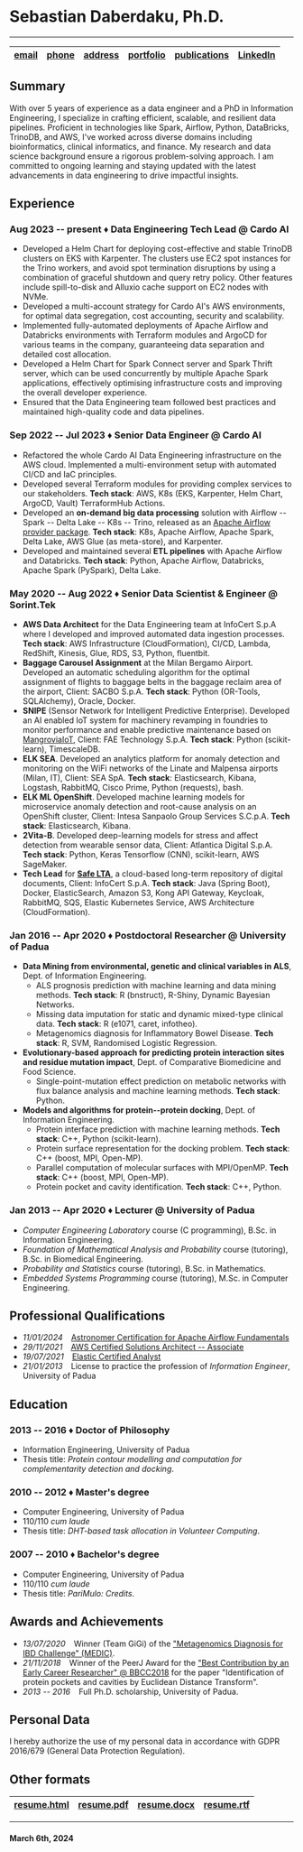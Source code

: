 Sebastian Daberdaku, Ph.D.
==========================

---

| [email](mailto:sebastiandaberdaku@gmail.com) | [phone](tel:+393206748036) | [address](https://maps.app.goo.gl/tqsjkZusnGUZGxcW9) | [portfolio](https://github.com/sebastiandaberdaku) | [publications](https://scholar.google.com/citations?user=XpyjCaUAAAAJ) | [LinkedIn](https://www.linkedin.com/in/sebastian-daberdaku/) |
| :-: | :-: | :-: | :-: | :-: | :-: | 

Summary
-------
With over 5 years of experience as a data engineer and a PhD in Information Engineering, I specialize in crafting efficient, scalable, and resilient data pipelines. Proficient in technologies like Spark, Airflow, Python, DataBricks, TrinoDB, and AWS, I've worked across diverse domains including bioinformatics, clinical informatics, and finance. My research and data science background ensure a rigorous problem-solving approach. I am committed to ongoing learning and staying updated with the latest advancements in data engineering to drive impactful insights.

Experience
----------
### <span>Aug 2023 -- present</span> &diams; <span>Data Engineering Tech Lead @ Cardo AI</span>
- Developed a Helm Chart for deploying cost-effective and stable TrinoDB clusters on EKS with Karpenter. The clusters use EC2 spot instances for the Trino workers, and avoid spot termination disruptions by using a combination of graceful shutdown and query retry policy. Other features include spill-to-disk and Alluxio cache support on EC2 nodes with NVMe.
- Developed a multi-account strategy for Cardo AI's AWS environments, for optimal data segregation, cost accounting, security and scalability.
- Implemented fully-automated deployments of Apache Airflow and Databricks environments with Terraform modules and ArgoCD for various teams in the company, guaranteeing data separation and detailed cost allocation. 
- Developed a Helm Chart for Spark Connect server and Spark Thrift server, which can be used concurrently by multiple Apache Spark applications, effectively optimising infrastructure costs and improving the overall developer experience.
- Ensured that the Data Engineering team followed best practices and maintained high-quality code and data pipelines.

### <span>Sep 2022 -- Jul 2023</span> &diams;	 <span>Senior Data Engineer @ Cardo AI</span>
- Refactored the whole Cardo AI Data Engineering infrastructure on the AWS cloud. Implemented a multi-environment setup with automated CI/CD and IaC principles. 
- Developed several Terraform modules for providing complex services to our stakeholders. **Tech stack**: AWS, K8s (EKS, Karpenter, Helm Chart, ArgoCD, Vault) TerraformHub Actions.
- Developed an **on-demand big data processing** solution with Airflow -- Spark -- Delta Lake -- K8s -- Trino, released as an [Apache Airflow provider package](https://github.com/sebastiandaberdaku/apache-airflow-providers-pysparkonk8s). **Tech stack**: K8s, Apache Airflow, Apache Spark, Delta Lake, AWS Glue (as meta-store), and Karpenter.
- Developed and maintained several **ETL pipelines** with Apache Airflow and Databricks. **Tech stack**: Python, Apache Airflow, Databricks, Apache Spark (PySpark), Delta Lake.

### <span>May 2020 -- Aug 2022</span> &diams;	 <span>Senior Data Scientist & Engineer @ Sorint.Tek</span>
- **AWS Data Architect** for the Data Engineering team at InfoCert S.p.A where I developed and improved automated data ingestion processes. **Tech stack**: AWS Infrastructure (CloudFormation), CI/CD, Lambda, RedShift, Kinesis, Glue, RDS, S3, Python, fluentbit.
- **Baggage Carousel Assignment** at the Milan Bergamo Airport. Developed an automatic scheduling algorithm for the optimal assignment of flights to baggage belts in the baggage reclaim area of the airport, Client: SACBO S.p.A. **Tech stack**: Python (OR-Tools, SQLAlchemy), Oracle, Docker.
- **SNIPE** (Sensor Network for Intelligent Predictive Enterprise). Developed an AI enabled IoT system for machinery revamping in foundries to monitor performance and enable predictive maintenance based on [MangroviaIoT](https://www.mangroviaiot.com/), Client: FAE Technology S.p.A. **Tech stack**: Python (scikit-learn), TimescaleDB.
- **ELK SEA**. Developed an analytics platform for anomaly detection and monitoring on the WiFi networks of the Linate and Malpensa airports (Milan, IT), Client: SEA SpA. **Tech stack**: Elasticsearch, Kibana, Logstash, RabbitMQ, Cisco Prime, Python (requests), bash.
- **ELK ML OpenShift**. Developed machine learning models for microservice anomaly detection and root-cause analysis on an OpenShift cluster, Client: Intesa Sanpaolo Group Services S.C.p.A. **Tech stack**: Elasticsearch, Kibana.
- **2Vita-B**. Developed deep-learning models for stress and affect detection from wearable sensor data, Client: Atlantica Digital S.p.A. **Tech stack**: Python, Keras Tensorflow (CNN), scikit-learn, AWS SageMaker.
- **Tech Lead** for [**Safe LTA**](https://developers.infocert.digital/safe-lta/), a cloud-based long-term repository of digital documents, Client: InfoCert S.p.A. **Tech stack**: Java (Spring Boot), Docker, ElasticSearch, Amazon S3, Kong API Gateway, Keycloak, RabbitMQ, SQS, Elastic Kubernetes Service, AWS Architecture (CloudFormation).

### <span>Jan 2016 -- Apr 2020</span> &diams; <span>Postdoctoral Researcher @ University of Padua</span>
- **Data Mining from environmental, genetic and clinical variables in ALS**, Dept. of Information Engineering. 
    - ALS prognosis prediction with machine learning and data mining methods. **Tech stack**: R (bnstruct), R-Shiny, Dynamic Bayesian Networks.
    - Missing data imputation for static and dynamic mixed-type clinical data. **Tech stack**: R (e1071, caret, infotheo).
    - Metagenomics diagnosis for Inflammatory Bowel Disease. **Tech stack**: R, SVM, Randomised Logistic Regression.
- **Evolutionary-based approach for predicting protein interaction sites and residue mutation impact**, Dept. of Comparative Biomedicine and Food Science. 
    - Single-point-mutation effect prediction on metabolic networks with flux balance analysis and machine learning methods. **Tech stack**: Python.
- **Models and algorithms for protein--protein docking**, Dept. of Information Engineering.
    - Protein interface prediction with machine learning methods. **Tech stack**: C++, Python (scikit-learn).
    - Protein surface representation for the docking problem. **Tech stack**: C++ (boost, MPI, Open-MP).
    - Parallel computation of molecular surfaces with MPI/OpenMP. **Tech stack**: C++ (boost, MPI, Open-MP).
    - Protein pocket and cavity identification. **Tech stack**: C++, Python.

### <span>Jan 2013 -- Apr 2020</span> &diams; <span>Lecturer @ University of Padua</span>
- *Computer Engineering Laboratory* course (C programming), B.Sc. in Information Engineering.
- *Foundation of Mathematical Analysis and Probability* course (tutoring), B.Sc. in Biomedical Engineering.
- *Probability and Statistics* course (tutoring), B.Sc. in Mathematics.
- *Embedded Systems Programming* course (tutoring), M.Sc. in Computer Engineering.

Professional Qualifications
---------------------------
- *11/01/2024* &ensp; [Astronomer Certification for Apache Airflow Fundamentals](https://www.credly.com/badges/184f3897-c798-4494-b67c-10952a2fa147)
- *29/11/2021* &ensp; [AWS Certified Solutions Architect -- Associate](https://www.credly.com/badges/ce36cfb1-e1d5-49fb-9b17-1716044a1aab)
- *19/07/2021* &ensp; [Elastic Certified Analyst](https://certified.elastic.co/48983e79-cd04-42a9-bc27-de286efd2e45)
- *21/01/2013* &ensp; License to practice the profession of *Information Engineer*, University of Padua

Education
---------
### <span>2013 -- 2016</span> &diams; <span>Doctor of Philosophy</span>
- Information Engineering, University of Padua
- Thesis title: *Protein contour modelling and computation for complementarity detection and docking*.

### <span>2010 -- 2012</span> &diams; <span>Master's degree</span>
- Computer Engineering, University of Padua
- 110/110 *cum laude*
- Thesis title: *DHT-based task allocation in Volunteer Computing*.

### <span>2007 -- 2010</span> &diams; <span>Bachelor's degree</span>
- Computer Engineering, University of Padua
- 110/110 *cum laude*
- Thesis title: *PariMulo: Credits*.

Awards and Achievements
-----------------------
- *13/07/2020* &ensp; Winner (Team GiGi) of the ["Metagenomics Diagnosis for IBD Challenge" (MEDIC)](https://www.intervals.science/resources/sbv-improver/medic).
- *21/11/2018* &ensp; Winner of the PeerJ Award for the ["Best Contribution by an Early Career Researcher" @ BBCC2018](https://peerj.com/blog/post/115284881098/congratulations-to-the-first-round-of-peerj-award-winners) for the paper "Identification of protein pockets and cavities by Euclidean Distance Transform".
- *2013 -- 2016* &ensp; Full Ph.D. scholarship, University of Padua.

Personal Data
-------------
I hereby authorize the use of my personal data in accordance with GDPR 2016/679 (General Data Protection Regulation).

Other formats
-------------

|[resume.html](resume.html) | [resume.pdf](resume.pdf) | [resume.docx](resume.docx) | [resume.rtf](resume.rtf) |
| :-: | :-: | :-: | :-: |

---

#### March 6th, 2024